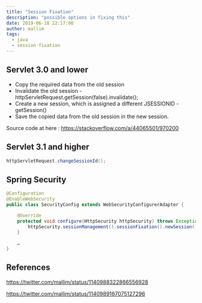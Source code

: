 ```yaml
---
title: "Session Fixation"
description: "possible options in fixing this"
date: 2019-06-18 22:17:00
author: mallim
tags:
  - java
  - session-fixation
---
```


## Servlet 3.0 and lower

- Copy the required data from the old session
- Invalidate the old session - httpServletRequest.getSession(false).invalidate();
- Create a new session, which is assigned a different JSESSIONID - getSession()
- Save the copied data from the old session in the new session.

Source code at here : https://stackoverflow.com/a/44065501/970200

## Servlet 3.1 and higher

```java
httpServletRequest.changeSessionId();
```

## Spring Security 

```java
@Configuration
@EnableWebSecurity
public class SecurityConfig extends WebSecurityConfigurerAdapter {

    @Override
    protected void configure(HttpSecurity httpSecurity) throws Exception {
        httpSecurity.sessionManagement().sessionFixation().newSession();
    }

    …
}
```

## References

https://twitter.com/mallim/status/1140988322866556928

https://twitter.com/mallim/status/1140989167075127296